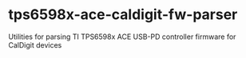 # tps6598x-ace-caldigit-fw-parser

Utilities for parsing TI TPS6598x ACE USB-PD controller firmware for CalDigit devices

